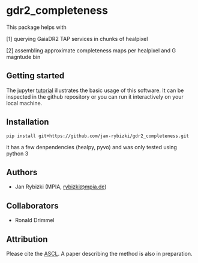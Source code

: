# gdr2_completeness
This package helps with

[1] querying GaiaDR2 TAP services in chunks of healpixel

[2] assembling approximate completeness maps per healpixel and G magntude bin

## Getting started
The jupyter [tutorial](https://github.com/jan-rybizki/gdr2_completeness/tree/master/tutorials) illustrates the basic usage of this software. It can be inspected in the github repository or you can run it interactively on your local machine.


## Installation

```
pip install git+https://github.com/jan-rybizki/gdr2_completeness.git
```
it has a few denpendencies (healpy, pyvo) and was only tested using python 3


## Authors
- Jan Rybizki (MPIA, rybizki@mpia.de)

## Collaborators
- Ronald Drimmel

## Attribution
Please cite the [ASCL](https://ascl.net/code/v/1981). A paper describing the method is also in preparation.

